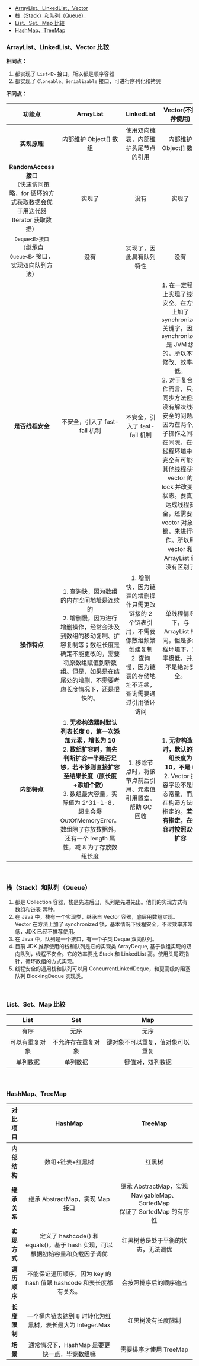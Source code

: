 <div class="catalog">

- [ArrayList、LinkedList、Vector](#t0)
- [栈（Stack）和队列（Queue）](#t1)
- [List、Set、Map 比较](#t2)
- [HashMap、TreeMap](#t3)

</div>

### <span id="t0">ArrayList、LinkedList、Vector 比较</span>

**相同点：**

1. 都实现了 `List<E>` 接口，所以都是顺序容器
2. 都实现了 `Cloneable、Serializable` 接口，可进行序列化和拷贝

**不同点：**

|                                              功能点                                               |                                                                                                                                           ArrayList                                                                                                                                           |                                                                     LinkedList                                                                      |                                                                                                                                                                                        Vector(不推荐使用)                                                                                                                                                                                        |
| :-----------------------------------------------------------------------------------------------: | :-------------------------------------------------------------------------------------------------------------------------------------------------------------------------------------------------------------------------------------------------------------------------------------------: | :-------------------------------------------------------------------------------------------------------------------------------------------------: | :----------------------------------------------------------------------------------------------------------------------------------------------------------------------------------------------------------------------------------------------------------------------------------------------------------------------------------------------------------------------------------------------: |
|                                           **实现原理**                                            |                                                                                                                                    内部维护 Object[] 数组                                                                                                                                     |                                                        使用双向链表，内部维护头尾节点的引用                                                         |                                                                                                                                                                                      内部维护 Object[] 数组                                                                                                                                                                                      |
| **RandomAccess 接口**<br>（快速访问策略，for 循环的方式获取数据会优于用迭代器 Iterator 获取数据） |                                                                                                                                            实现了                                                                                                                                             |                                                                        没有                                                                         |                                                                                                                                                                                              实现了                                                                                                                                                                                              |
|                  `Deque<E>接口`<br>（继承自 `Queue<E>` 接口，实现双向队列方法）                   |                                                                                                                                             没有                                                                                                                                              |                                                              实现了，因此具有队列特性                                                               |                                                                                                                                                                                               没有                                                                                                                                                                                               |
|                                         **是否线程安全**                                          |                                                                                                                                 不安全，引入了 fast-fail 机制                                                                                                                                 |                                                            不安全，引入了 fast-fail 机制                                                            | 1. 在一定程度上实现了线程安全。在方法上加了 synchronized 关键字，因为 synchronized 是 JVM 级的，所以不可修改、效率极低。<br>2. 对于复合操作而言，只是同步方法但并没有解决线程安全的问题。因为在两个原子操作之间存在间隙，在多线程环境中，完全有可能被其他线程获得 vector 的 lock 并改变其状态。要真正达成线程安全，还需要以 vector 对象为锁，来进行操作。所以用 vector 和 ArrayList 就没有区别了 |
|                                           **操作特点**                                            |                             1. 查询快，因为数组的内存空间地址是连续的<br>2. 增删慢，因为进行增删操作，经常会涉及到数组的移动复制、扩容复制等；数组长度是确定不能更改的，需要将原数组赋值到新数组。但是，如果是在结尾处的增删，不需要考虑长度情况下，还是很快的。                              | 1. 增删快，因为链表的增删操作只需更改链接的 2 个链表引用，不需要像数组频繁创建复制<br>2. 查询慢，因为链表的存储地址不连续，查询需要通过引用循环访问 |                                                                                                                                                         单线程情况下，与 ArrayList 相同。但是多线程环境下，效率极低，并且不是绝对安全。                                                                                                                                                          |
|                                           **内部特点**                                            | 1. **无参构造器时默认列表长度 0，第一次添加元素，增长为 10**<br>2. **数组扩容时，首先判断扩容一半是否足够，若不够则直接扩容至结果长度（原长度+添加个数）** <br>3. 数组最大容量，实际值为 2^31-1-8，超出会爆 OutOfMemoryError。数组除了存放数据外，还有一个 length 属性，减 8 为了存放数组长度 |                                            1. 移除节点时，将该节点前后引用、元素值引用置空，帮助 GC 回收                                            |                                                                                                                        1. **无参构造器时，默认的数组长度为 10，不是 0** <br>2. Vector 扩容字段不是静态常量，而是在构造方法中指定的。**若没有指定，在扩容时按照双倍扩容**                                                                                                                         |

<br>

### <span id="t1">栈（Stack）和队列（Queue）</span>

1. 都是 Collection 容器，栈是先进后出，队列是先进先出。他们的实现方式有 数组和链表 两种。
2. 在 Java 中，栈有一个实现类，继承自 Vector 容器，底层用数组实现。Vector 在方法上加了 synchronized 锁，基本情况下线程安全，不过效率非常低，JDK 已经不推荐使用。
3. 在 Java 中，队列是一个接口，有一个子类 Deque 双向队列。
4. 目前 JDK 推荐使用的栈和队列是它的实现类 ArrayDeque, 基于数组实现的双向队列，线程不安全。它的效率要比 Stack 和 LinkedList 高。使用头尾双指针，循环数组的方式实现。
5. 线程安全的通用栈和队列可以用 ConcurrentLinkedDeque，和更高级的阻塞队列 BlockingDeque 实现类。

<br>

### <span id="t2">List、Set、Map 比较</span>

|      List      |        Set         |               Map                |
| :------------: | :----------------: | :------------------------------: |
|      有序      |        无序        |               无序               |
| 可以有重复对象 | 不允许存在重复对象 | 键对象不可以重复，值对象可以重复 |
|    单列数据    |      单列数据      |         键值对，双列数据         |

<br>

### <span id="t3">HashMap、TreeMap</span>

|   对比项目   |                                    HashMap                                    |                                   TreeMap                                   |
| :----------: | :---------------------------------------------------------------------------: | :-------------------------------------------------------------------------: |
| **内部结构** |                               数组+链表+红黑树                                |                                   红黑树                                    |
| **继承关系** |                        继承 AbstractMap，实现 Map 接口                        | 继承 AbstractMap，实现 NavigableMap、SortedMap<br>保证了 SortedMap 的有序性 |
| **实现方式** | 定义了 hashcode() 和 equals()，基于 hash 实现，可以根据初始容量和负载因子调优 |                     红黑树总是处于平衡的状态，无法调优                      |
| **遍历顺序** |      不能保证遍历顺序，因为 key 的 hash 值跟 hashcode 和表长度都有关系。      |                           会按照排序后的顺序输出                            |
| **长度限制** |           一个桶内链表达到 8 时转化为红黑树，表长最大为 Integer.Max           |                             红黑树没有长度限制                              |
|   **场景**   |                 通常情况下，HashMap 是要更快一点，毕竟数组嘛                  |                           需要排序才使用 TreeMap                            |
